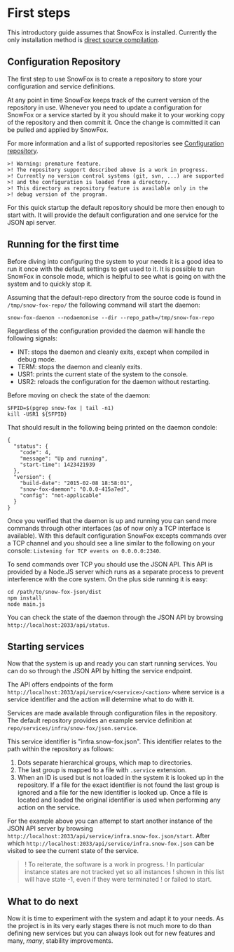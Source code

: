 First steps
===========
This introductory guide assumes that SnowFox is installed.
Currently the only installation method is
[direct source compilation](compile.md).


Configuration Repository
------------------------
The first step to use SnowFox is to create a repository
to store your configuration and service definitions.

At any point in time SnowFox keeps track of the current
version of the repository in use.
Whenever you need to update a configuration for SnowFox or a service
started by it you should make it to your working copy of the repository
and then commit it.
Once the change is committed it can be pulled and applied by SnowFox.

For more information and a list of supported repositories
see [Configuration repository](repo.md).

    >! Warning: premature feature.
    >! The repository support described above is a work in progress.
    >! Currently no version control systems (git, svn, ...) are supported
    >! and the configuration is loaded from a directory.
    >! This directory as repository feature is available only in the
    >! debug version of the program.

For this quick startup the default repository should be more then enough
to start with.
It will provide the default configuration and one service for the JSON api
server.


Running for the first time
--------------------------
Before diving into configuring the system to your needs it is a good idea
to run it once with the default settings to get used to it.
It is possible to run SnowFox in console mode, which is helpful to see
what is going on with the system and to quickly stop it.

Assuming that the default-repo directory from the source code is found
in `/tmp/snow-fox-repo/` the following command will start the daemon:

    snow-fox-daenon --nodaemonise --dir --repo_path=/tmp/snow-fox-repo

Regardless of the configuration provided the daemon will handle the
following signals:
  * INT: stops the daemon and cleanly exits, except when compiled in debug mode.
  * TERM: stops the daemon and cleanly exits.
  * USR1: prints the current state of the system to the console.
  * USR2: reloads the configuration for the daemon without restarting.

Before moving on check the state of the daemon:

    SFPID=$(pgrep snow-fox | tail -n1)
    kill -USR1 ${SFPID}

That should result in the following being printed on the daemon condole:

    {
      "status": {
        "code": 4,
        "message": "Up and running",
        "start-time": 1423421939
      },
      "version": {
        "build-date": "2015-02-08 18:58:01",
        "snow-fox-daemon": "0.0.0-415a7ed",
        "config": "not-applicable"
      }
    }

Once you verified that the daemon is up and running you can send more commands
through other interfaces (as of now only a TCP interface is available).
With this default configuration SnowFox excepts commands over a TCP channel
and you should see a line similar to the following on your console:
`Listening for TCP events on 0.0.0.0:2340`.

To send commands over TCP you should use the JSON API.
This API is provided by a Node.JS server which runs as a separate process
to prevent interference with the core system.
On the plus side running it is easy:

    cd /path/to/snow-fox-json/dist
    npm install
    node main.js

You can check the state of the daemon through the JSON API by
browsing `http://localhost:2033/api/status`.


Starting services
-----------------
Now that the system is up and ready you can start running services.
You can do so through the JSON API by hitting the service endpoint.

The API offers endpoints of the form
`http://localhost:2033/api/service/<service>/<action>` where service is a
service identifier and the action will determine what to do with it.

Services are made available through configuration files in the repository.
The default repository provides an example service definition at
`repo/services/infra/snow-fox/json.service`.

This service identifier is "infra.snow-fox.json".
This identifier relates to the path within the repository as follows:

  1) Dots separate hierarchical groups, which map to directories.
  2) The last group is mapped to a file with `.service` extension.
  3) When an ID is used but is not loaded in the system it is looked up
     in the repository. If a file for the exact identifier is not found the
     last group is ignored and a file for the new identifier is looked up.
     Once a file is located and loaded the original identifier is used
     when performing any action on the service.

For the example above you can attempt to start another instance of the
JSON API server by browsing
`http://localhost:2033/api/service/infra.snow-fox.json/start`.
After which `http://localhost:2033/api/service/infra.snow-fox.json` can
be visited to see the current state of the service.

  >! To reiterate, the software is a work in progress.
  >! In particular instance states are not tracked yet so all instances
  >! shown in this list will have state -1, even if they were terminated
  >! or failed to start.


What to do next
---------------
Now it is time to experiment with the system and adapt it to your needs.
As the project is in its very early stages there is not much more to do
than defining new services but you can always look out for new features
and many, *many*, stability improvements.
